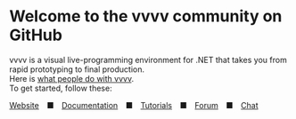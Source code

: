 # Welcome to the vvvv community on GitHub

vvvv is a visual live-programming environment for .NET that takes you from rapid prototyping to final production.  
Here is [what people do with vvvv](https://vvvv.org/#Showcase).  
To get started, follow these:

[Website](https://vvvv.org)&emsp;■&emsp;[Documentation](https://thegraybook.vvvv.org)&emsp;■&emsp;[Tutorials](https://www.youtube.com/vvvvtv42)&emsp;■&emsp;[Forum](https://forum.vvvv.org)&emsp;■&emsp;[Chat](https://matrix.to/#/#vvvv:matrix.org)
